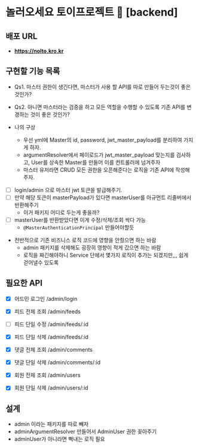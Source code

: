 # 놀러오세요 토이프로젝트 🎁 [backend]

## 배포 URL
- **https://nolto.kro.kr**

## 구현할 기능 목록
- Qs1. 마스터 권한이 생긴다면, 마스터가 사용 할 API를 따로 만들어 두는것이 좋은것인가?
- Qs2. 아니면 마스터라는 검증을 하고 모든 역할을 수행할 수 있도록 기존 API를 변경하는 것이 좋은 것인가?

- 나의 구상
    - 우선 yml에 Master의 id, password, jwt_master_payload를 분리하여 가지게 하자. 
    - argumentResolver에서 페이로드가 jwt_master_payload 맞는지를 검사하고, User를 상속한 Master를 만들어 이를 컨트롤러에 넘겨주자 
    - 마스터 유저라면 CRUD 모든 권한을 오픈해준다는 로직을 기존 API에 작성해주자. 

- [ ] login/admin 으로 마스터 jwt 토큰을 발급해주기. 
- [ ] 만약 해당 토큰이 masterPayload가 있다면 masterUser를 아규먼트 리졸버에서 반환해주기
    - 이거 패키지 어디로 두는게 좋을까?
- [ ] masterUser를 반환받았다면 이게 수정/삭제/조회 싹다 가능
	- `@MasterAuthenticationPrincipal` 만들어야할듯

- 전반적으로 기존 비즈니스 로직 코드에 영향을 안줬으면 하는 바람
    - admin 패키지를 삭제해도 굉장히 영향이 적게 갔으면 하는 바람
    - 로직을 짜긴해야하니 Service 단에서 몇가지 로직이 추가는 되겠지만,,, 쉽게 걷어낼수 있도록

## 필요한 API
- [x] 어드민 로그인 /admin/login

- [x] 피드 전체 조회 /admin/feeds
- [ ] 피드 단일 수정 /admin/feeds/:id
- [x] 피드 단일 삭제 /admin/feeds/:id

- [x] 댓글 전체 조회 /admin/comments
- [x] 댓글 단일 삭제 /admin/comments/:id

- [x] 회원 전체 조회 /admin/users
- [x] 회원 단일 삭제 /admin/users/:id

## 설계
- admin 이라는 패키지를 따로 빼자
- adminArgumentResolver 만들어서 AdminUser 권한 꽂아주기
- adminUser가 아니라면 뻑내는 로직 필요
